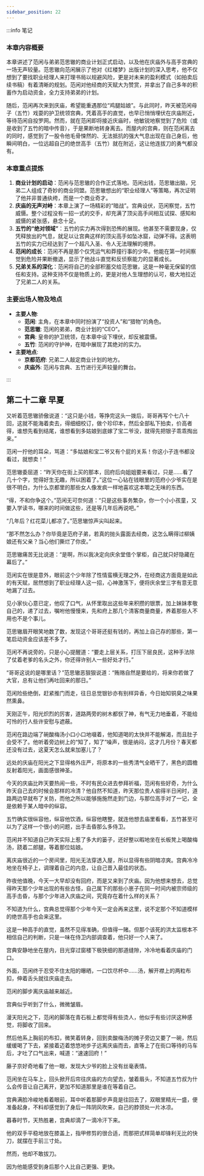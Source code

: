 ```yaml
---
sidebar_position: 22
---
```


:::info 笔记

### 本章内容概要

本章讲述了范闲与弟弟范思辙的商业计划正式启动，以及他在庆庙外与高手宫典的一场无声较量。范思辙向范闲展示了他对《红楼梦》出版计划的深入思考，他不仅想到了要找职业经理人来打理书局以规避风险，更是对未来的盈利模式（如拍卖后续书稿）有着清晰的规划。范闲对他经商的天赋大为赞赏，并拿出了自己多年的积蓄作为启动资金，全力支持弟弟的计划。

随后，范闲再次来到庆庙，希望能重遇那位“鸡腿姑娘”。与此同时，昨天被范闲母子（五竹）戏耍的护卫统领宫典，凭着高手的直觉，也早已悄悄埋伏在庆庙附近，等待范闲自投罗网。然而，就在范闲即将接近庆庙时，他敏锐地察觉到了危险（或是收到了五竹的暗中传音），于是果断地转身离去。而屋内的宫典，则在范闲离去的同时，感觉到了一股令他毛骨悚然的、无法抵抗的强大气息出现在自己身后，他瞬间明白，一位远超自己的绝世高手（五竹）就在附近，这让他连拔刀的勇气都没有。

### 本章重点提炼

1.  **商业计划的启动**：范闲与范思辙的合作正式落地。范闲出钱，范思辙出脑，兄弟二人组成了奇妙的商业同盟。范思辙想出的“职业经理人”等策略，再次证明了他并非普通纨绔，而是一个商业奇才。
2.  **庆庙的无声对峙**：本章上演了一场精彩的“暗战”。宫典设伏，范闲察觉，五竹威慑。整个过程没有一招一式的交手，却充满了顶尖高手间相互试探、感知和威慑的紧张感，悬念十足。
3.  **五竹的“绝对领域”**：五竹的实力再次得到恐怖的展现。他甚至不需要现身，仅凭释放出的气息，就足以让宫典这样的顶尖高手如坠冰窟，动弹不得。这表明五竹的实力已经达到了一个超凡入圣、令人无法理解的境界。
4.  **范闲的成长**：范闲不再是那个仅凭运气和莽撞行事的少年。他能在第一时间察觉到危险并果断撤退，显示了他战斗直觉和反侦察能力的显著成长。
5.  **兄弟关系的深化**：范闲将自己的全部积蓄交给范思辙，这是一种毫无保留的信任和支持。这种支持不仅是物质上的，更是对他人生理想的认可，极大地拉近了兄弟二人的关系。

### 主要出场人物及地点

* **主要人物**:
    * **范闲**: 主角，在本章中同时扮演了“投资人”和“猎物”的角色。
    * **范思辙**: 范闲的弟弟，商业计划的“CEO”。
    * **宫典**: 皇帝的护卫统领，在本章中设下埋伏，却反被震慑。
    * **五竹**: 范闲的守护神，在暗中展现了其绝对的实力。
* **主要地点**:
    * **京都范府**: 兄弟二人敲定商业计划的地方。
    * **庆庙外**: 范闲与宫典、五竹进行无声较量的舞台。

:::

## 第二十二章 **早夏**

又听着范思辙骄傲说道：“这只是小钱，等挣完这头一拨后，哥哥再写个七八十回，这就不能海着卖去，得细细校订，做个珍印本，然后全部私下拍卖，价高者得，谁想先看到结尾，谁想看到多姑娘到底嫁了宝二爷没，就得先把银子乖乖掏出来。”

范闲一拧他的耳朵，骂道：“多姑娘和宝二爷又有个屁的关系！你这小子连书都没看过，就想卖！”

范思辙委屈道：“昨天你在街上买的那本，回府后向姐姐要来看过，只是……看了几十个字，觉得好生无趣，所以困着了。”这位一心钻在钱眼里的范府小少爷实在是很不明白，为什么京都里的那些女人像发疯一样地喜欢这本嚼之无味的东西。

“得，不和你争这个。”范闲无可奈何道：“只是这些事务繁杂，你一个小小孩童，又要入学读书，哪来的时间做这些，还是等几年后再说吧。”

“几年后？红花菜儿都凉了。”范思辙惊声尖叫起来。

“那不然怎么办？你毕竟是范府子弟，若真的抛头露面去经商，这怎么瞒得过柳姨娘还有父亲？当心他们撕烂了你皮。”

范思辙痛苦无比说道：“是啊，所以我决定向庆余堂借个掌柜，自己就只好隐藏在幕后了。”

范闲实在很是意外，眼前这个少年除了性情蛮横无理之外，在经商这方面竟是如此的有天赋，居然想到了职业经理人这一招，心神激荡下，便将庆余堂三字有意无意地漏了过去。

见小家伙心意已定，他叹了口气，从怀里取出这些年来积攒的银票，加上妹妹孝敬自己的，递了过去，嘱咐他慢慢来，先和府上那几个清客商量商量，养着那些人不用也不是个事儿。

范思辙眉开眼笑地数了数，发现这个哥哥还挺有钱的，再加上自己存的那些，第一笔启动资金应该差不多了。

范闲不再说旁的，只是小心提醒道：“要走上层关系，打压下层良民，这种手法除了仗着老爹的名头之外，你还得许别人一些好处才行。”

“哥哥这说的是哪里话？”范思辙恶狠狠说道：“贿赂自然是要给的，将来你若做了大官，总有让他们再吐回来的那日。”

范闲险些绝倒，赶紧推门而走，往日总觉银钞亦有别样异香，今日始知铜臭之味果然熏鼻。

天刚正午，阳光炽烈的厉害，道路两旁的树木都恹了神，有气无力地垂着，不能给可怜的行人些许安慰与遮蔽。

范闲在路边端了碗酸梅汤小口小口地啜着，他知道喝的太快并不能解渴，而且肚子会受不了。他听着旁边树上的“知了，知了”噪声，很是纳闷，这才几月份？春天都还没有过去，这夏天怎么就来加塞儿了？

远处的庆庙在阳光之下显得格外庄严，将原本的一些秀清气全晒干了，黑色的圆檐反射着阳光，画面感很神圣。

今天的庆庙比昨天要热闹一些，不时有民众进去参拜祈福，范闲有些好奇，为什么昨天自己去的时候会那样的冷清？他自然不知道，昨天那位贵人偷得半日闲时，道路两边早就布了关防，而他之所以能够施施然走到门边，与那位高手对了一记，全是依赖于某人暗中的纵容。

五竹确实很纵容他，纵容他饮酒，纵容他瞎整，就连他想去庙里看看，五竹甚至可以为了这样一个很小的问题，出手击昏那么多侍卫。

范闲并不知道自己昨天实际上惹了多大的篓子，还好整以暇地坐在长板凳上喝酸梅汤，跷着二郎腿，等着那位姑娘。

离庆庙很近的一个房间里，阳光无法穿透入屋，所以显得有些阴暗凉爽。宫典冷冷地坐在椅子上，调理着自己的内息，让自己晋入最佳的状态。

昨夜他值晚，今天一大早却没有回府，而是又来到了庆庙。因为他想来想去，总觉得昨天那个少年出现的有些古怪，自己属下的那些小崽子在同一时间内被宗师级的高手击昏，与那个少年进入庆庙之间，究竟存在着什么样的关系？

不知道为什么，宫典总觉得那个少年今天一定会再来这里，说不定那个不知道模样的绝世高手也会来这里。

这是一种高手的直觉，虽然不见得准确，但值得一赌。但那个该死的洪太监根本不相信自己的判断，只是一味在侍卫内部调查着，他只好一个人来了。

宫典安静地坐在屋内，目光穿过窗楼下极狭细的那道缝隙，冷冷地看着庆庙的门口。

外面，范闲终于忍受不住太阳的曝晒，一口饮尽杯中……汤，解开襟上的两粒布扣，伸着舌头就往庆庙走去。

范闲的脚步离庆庙越来越近。

宫典似乎听到了什么，微微皱眉。

漫天阳光之下，范闲的脚落在青石板上都觉得有些烫人，他似乎有些讨厌这种感觉，将脚收了回来。

然后他系上胸前的布扣，微笑着转身，回到卖酸梅汤的摊子旁边又要了一碗，然后缓缓喝了下去，紧接着迈着悠悠地步子远离庆庙而去，直等上了在街口等待的马车后，才吐了口气出来，喊道：“速速回府！”

藤子京好奇地看了他一眼，发现大少爷的脸上没有丝毫表情。

范闲坐在马车上，回头掀开后帘往庆庙的方向望去，皱着眉头，不知道五竹叔为什么会传音让自己离开，更加不知道那里是谁在等着自己。

宫典满脸冷峻地看着眼前，耳中听着那脚步声竟是往回去了，双眼里精光一盛，便准备起身，不料却感觉到了身后一阵阴风吹来，自己的脖颈处一片冰凉。

暮春时节，天热胜暑，宫典却滴了一滴冷汗下来。

他的双手平稳地放在膝盖上，指甲修剪的很合适，而那把式样简单却锋利无比的快刀，就摆在手前三寸处。

然而，他却不敢拔刀。

因为他能感受到身后那个人比自己更强、更快。

